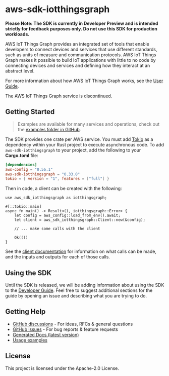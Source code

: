 # aws-sdk-iotthingsgraph

**Please Note: The SDK is currently in Developer Preview and is intended strictly for
feedback purposes only. Do not use this SDK for production workloads.**

AWS IoT Things Graph provides an integrated set of tools that enable developers to connect devices and services that use different standards, such as units of measure and communication protocols. AWS IoT Things Graph makes it possible to build IoT applications with little to no code by connecting devices and services and defining how they interact at an abstract level.

For more information about how AWS IoT Things Graph works, see the [User Guide](https://docs.aws.amazon.com/thingsgraph/latest/ug/iot-tg-whatis.html).

The AWS IoT Things Graph service is discontinued.

## Getting Started

> Examples are available for many services and operations, check out the
> [examples folder in GitHub](https://github.com/awslabs/aws-sdk-rust/tree/main/examples).

The SDK provides one crate per AWS service. You must add [Tokio](https://crates.io/crates/tokio)
as a dependency within your Rust project to execute asynchronous code. To add `aws-sdk-iotthingsgraph` to
your project, add the following to your **Cargo.toml** file:

```toml
[dependencies]
aws-config = "0.56.1"
aws-sdk-iotthingsgraph = "0.33.0"
tokio = { version = "1", features = ["full"] }
```

Then in code, a client can be created with the following:

```rust,no_run
use aws_sdk_iotthingsgraph as iotthingsgraph;

#[::tokio::main]
async fn main() -> Result<(), iotthingsgraph::Error> {
    let config = aws_config::load_from_env().await;
    let client = aws_sdk_iotthingsgraph::Client::new(&config);

    // ... make some calls with the client

    Ok(())
}
```

See the [client documentation](https://docs.rs/aws-sdk-iotthingsgraph/latest/aws_sdk_iotthingsgraph/client/struct.Client.html)
for information on what calls can be made, and the inputs and outputs for each of those calls.

## Using the SDK

Until the SDK is released, we will be adding information about using the SDK to the
[Developer Guide](https://docs.aws.amazon.com/sdk-for-rust/latest/dg/welcome.html). Feel free to suggest
additional sections for the guide by opening an issue and describing what you are trying to do.

## Getting Help

* [GitHub discussions](https://github.com/awslabs/aws-sdk-rust/discussions) - For ideas, RFCs & general questions
* [GitHub issues](https://github.com/awslabs/aws-sdk-rust/issues/new/choose) - For bug reports & feature requests
* [Generated Docs (latest version)](https://awslabs.github.io/aws-sdk-rust/)
* [Usage examples](https://github.com/awslabs/aws-sdk-rust/tree/main/examples)

## License

This project is licensed under the Apache-2.0 License.

